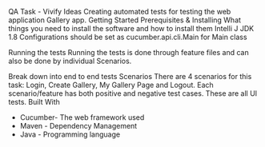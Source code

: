 QA Task - Vivify Ideas
Creating automated tests for testing the web application Gallery app.
Getting Started
Prerequisites & Installing
What things you need to install the software and how to install them
Intelli J
JDK 1.8
Configurations should be set as cucumber.api.cli.Main for Main class





Running the tests
Running the tests is done through feature files and can also be done by individual Scenarios. 

Break down into end to end tests
Scenarios
There are 4 scenarios for this task: Login, Create Gallery, My Gallery Page and Logout. Each scenario/feature has both positive and negative test cases. These are all UI tests.
Built With
* Cucumber- The web framework used
* Maven - Dependency Management
* Java - Programming language


